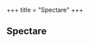 +++
title = "Spectare"
+++
<!--: .wrap .size-70 ..aligncenter bgimage=images/pencil.jpg -->


## **Spectare**


